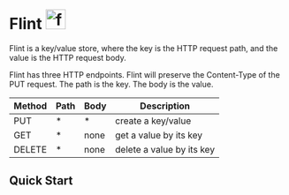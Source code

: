 # Flint <img src="https://static.wikia.nocookie.net/minecraft/images/6/67/FlintNew.png" alt="flint" width="36"/>

Flint is a key/value store, where the key is the HTTP request path, and the value is the HTTP request body.

Flint has three HTTP endpoints. Flint will preserve the Content-Type 
of the PUT request. The path is the key. The body is the value.

| Method | Path | Body | Description               |
| ------ | ---- | ---- | ------------------------- |
| PUT    | *    | *    | create a key/value        |
| GET    | *    | none | get a value by its key    |
| DELETE | *    | none | delete a value by its key |

## Quick Start

